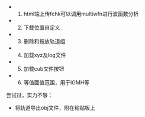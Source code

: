  - 1. html端上传fchk可以调用multiwfn进行波函数分析
 - 2. 下载位置自定义
 - 3. 删除和拖放轨道组
 - 4. 加载xyz及log文件
 - 5. 加载cub文件按钮
 - 6. 等值面值范围，用于IGMH等





尝试过，实力不够：
 - 将轨道导出obj文件，附在粘贴板上